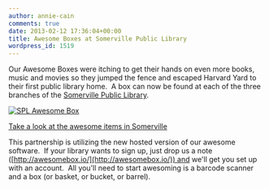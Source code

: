```yaml
---
author: annie-cain
comments: true
date: 2013-02-12 17:36:04+00:00
title: Awesome Boxes at Somerville Public Library
wordpress_id: 1519
---
```


Our Awesome Boxes were itching to get their hands on even more books, music and movies so they jumped the fence and escaped Harvard Yard to their first public library home.  A box can now be found at each of the three branches of the [Somerville Public Library](http://www.somervillepubliclibrary.org/).



[![SPL Awesome Box](http://librarylab.law.harvard.edu/blog/wp-content/uploads/2013/02/spl-1024x784.jpg)](http://librarylab.law.harvard.edu/blog/wp-content/uploads/2013/02/spl.jpg)



[Take a look at the awesome items in Somerville](http://somerville.awesomebox.io/)



This partnership is utilizing the new hosted version of our awesome software.  If your library wants to sign up, just drop us a note ([http://awesomebox.io/](http://awesomebox.io/)) and we'll get you set up with an account.  All you'll need to start awesoming is a barcode scanner and a box (or basket, or bucket, or barrel).
